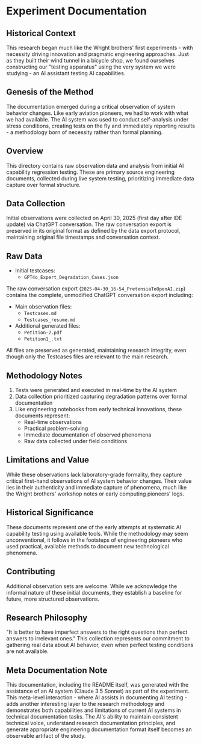 
# Experiment Documentation

## Historical Context
This research began much like the Wright brothers' first experiments - with necessity driving innovation and pragmatic engineering approaches. Just as they built their wind tunnel in a bicycle shop, we found ourselves constructing our "testing apparatus" using the very system we were studying - an AI assistant testing AI capabilities.

## Genesis of the Method
The documentation emerged during a critical observation of system behavior changes. Like early aviation pioneers, we had to work with what we had available. The AI system was used to conduct self-analysis under stress conditions, creating tests on the fly and immediately reporting results - a methodology born of necessity rather than formal planning.

## Overview
This directory contains raw observation data and analysis from initial AI capability regression testing. These are primary source engineering documents, collected during live system testing, prioritizing immediate data capture over formal structure.

## Data Collection
Initial observations were collected on April 30, 2025 (first day after IDE update) via ChatGPT conversation. The raw conversation export is preserved in its original format as defined by the data export protocol, maintaining original file timestamps and conversation context.

## Raw Data
- Initial testcases:
    - `GPT4o_Expert_Degradation_Cases.json`

The raw conversation export (`2025-04-30_16-54_PretensiaToOpenAI.zip`) contains the complete, unmodified ChatGPT conversation export including:
- Main observation files:
    - `Testcases.md`
    - `Testcases_resume.md`
- Additional generated files:
    - `Petition-2.pdf`
    - `Petition1_.txt`

All files are preserved as generated, maintaining research integrity, even though only the Testcases files are relevant to the main research.

## Methodology Notes
1. Tests were generated and executed in real-time by the AI system
2. Data collection prioritized capturing degradation patterns over formal documentation
3. Like engineering notebooks from early technical innovations, these documents represent:
    - Real-time observations
    - Practical problem-solving
    - Immediate documentation of observed phenomena
    - Raw data collected under field conditions

## Limitations and Value
While these observations lack laboratory-grade formality, they capture critical first-hand observations of AI system behavior changes. Their value lies in their authenticity and immediate capture of phenomena, much like the Wright brothers' workshop notes or early computing pioneers' logs.

## Historical Significance
These documents represent one of the early attempts at systematic AI capability testing using available tools. While the methodology may seem unconventional, it follows in the footsteps of engineering pioneers who used practical, available methods to document new technological phenomena.

## Contributing
Additional observation sets are welcome. While we acknowledge the informal nature of these initial documents, they establish a baseline for future, more structured observations.

## Research Philosophy
"It is better to have imperfect answers to the right questions than perfect answers to irrelevant ones." This collection represents our commitment to gathering real data about AI behavior, even when perfect testing conditions are not available.

## Meta Documentation Note
This documentation, including the README itself, was generated with the assistance of an AI system (Claude 3.5 Sonnet) as part of the experiment. This meta-level interaction - where AI assists in documenting AI testing - adds another interesting layer to the research methodology and demonstrates both capabilities and limitations of current AI systems in technical documentation tasks.
The AI's ability to maintain consistent technical voice, understand research documentation principles, and generate appropriate engineering documentation format itself becomes an observable artifact of the study.

